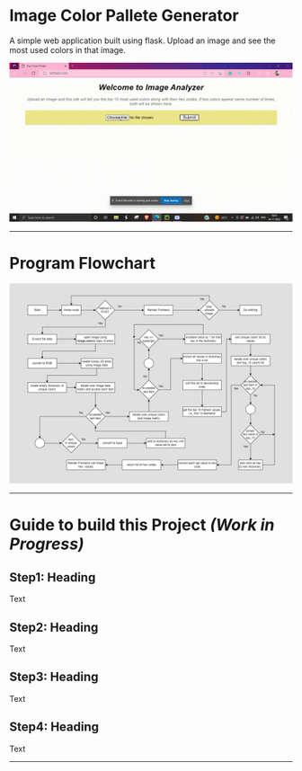 # Image Color Pallete Generator
A simple web application built using flask. Upload an image and see the most used colors in that image.

<div>
  <img src="./flask_image_analyzer_output.gif" alt="Code Output">
</div>

<hr>

<h1> Program Flowchart </h1>
<div>
  <img src="./Color Pallet Generator Flowchart.png" alt="Code Output">
</div>

<hr>

<h1> Guide to build this Project <em> (Work in Progress) </em> </h1>

<h2> Step1: Heading </h2>
<p>
  Text
</p>

<h2> Step2: Heading </h2>
<p>
  Text
</p>

<h2> Step3: Heading </h2>
<p>
  Text
</p>

<h2> Step4: Heading </h2>
<p>
  Text
</p>

<hr>
